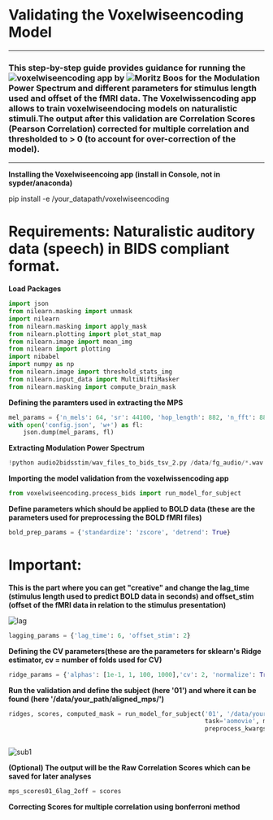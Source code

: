 # Validating the Voxelwiseencoding Model
***

### This step-by-step guide provides guidance for running the ![voxelwiseencoding app](https://mjboos.github.io/voxelwiseencoding/)  by ![Moritz Boos](https://mjboos.github.io/) for the Modulation Power Spectrum and different parameters for stimulus length used and offset of the fMRI data. The Voxelwissencoding app allows to train voxelwiseendocing models on naturalistic stimuli.The output after this validation are Correlation Scores (Pearson Correlation) corrected for multiple correlation and thresholded to > 0 (to account for over-correction of the model). 

***
**Installing the Voxelwiseencoing app (install in Console, not in sypder/anaconda)**

pip install -e /your_datapath/voxelwiseencoding


# Requirements:  Naturalistic auditory data (speech) in BIDS compliant format. 

**Load Packages**

``` python
import json
from nilearn.masking import unmask
import nilearn
from nilearn.masking import apply_mask
from nilearn.plotting import plot_stat_map
from nilearn.image import mean_img
from nilearn import plotting 
import nibabel
import numpy as np
from nilearn.image import threshold_stats_img
from nilearn.input_data import MultiNiftiMasker
from nilearn.masking import compute_brain_mask
```

**Defining the paramters used in extracting the MPS**

```python
mel_params = {'n_mels': 64, 'sr': 44100, 'hop_length': 882, 'n_fft': 882, 'fmax': 8000,'mps_hop_length': 100, 'mps_n_fft':100}
with open('config.json', 'w+') as fl:
    json.dump(mel_params, fl)
```    

**Extracting Modulation Power Spectrum**

```python
!python audio2bidsstim/wav_files_to_bids_tsv_2.py /data/fg_audio/*.wav -c config.json
```

**Importing the model validation from the voxelwissencoding app**

```python
from voxelwiseencoding.process_bids import run_model_for_subject
```

**Define parameters which should be applied to BOLD data (these are the parameters used for preprocessing the BOLD fMRI files)**

```python
bold_prep_params = {'standardize': 'zscore', 'detrend': True}
```
# Important:
**This is the part where you can get "creative" and change the lag_time (stimulus length used to predict BOLD data in seconds) and offset_stim (offset of the fMRI data in relation to the stimulus presentation)**

![lag](https://user-images.githubusercontent.com/73650127/110309513-b8e0e080-8001-11eb-8bb9-5ce71bf4fc6d.png)

```python
lagging_params = {'lag_time': 6, 'offset_stim': 2}
```

**Defining the CV parameters(these are the parameters for sklearn's Ridge estimator, cv = number of folds used for CV)**

```python
ridge_params = {'alphas': [1e-1, 1, 100, 1000],'cv': 2, 'normalize': True}
```

**Run the validation and define the subject (here '01') and where it can be found (here '/data/your_path/aligned_mps/')**

```python
ridges, scores, computed_mask = run_model_for_subject('01', '/data/your_path/aligned_mps/',
                                                      task='aomovie', mask='epi', bold_prep_kwargs=bold_prep_params,
                                                      preprocess_kwargs=lagging_params, encoding_kwargs=ridge_params)
                                                      
```
![sub1](https://user-images.githubusercontent.com/73650127/110309543-c5653900-8001-11eb-8898-22b74bee4c92.png)

**(Optional) The output will be the Raw Correlation Scores which can be saved for later analyses**

```python
mps_scores01_6lag_2off = scores
```

**Correcting Scores for multiple correlation using bonferroni method**
